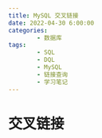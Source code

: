 ```yaml
---
title: MySQL 交叉链接
date: 2022-04-30 6:00:00
categories:
        - 数据库
tags:
        - SQL
        - DQL
        - MySQL
        - 链接查询
        - 学习笔记
---
```


# 交叉链接

